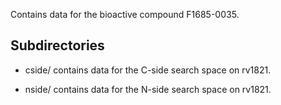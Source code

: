 Contains data for the bioactive compound F1685-0035.

## Subdirectories

- cside/ contains data for the C-side search space on rv1821.

- nside/ contains data for the N-side search space on rv1821.

